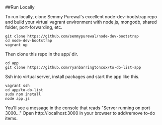 ##Run Locally

To run locally, clone Semmy Purewal's excellent node-dev-bootstrap repo and build your virtual vagrant environment with node.js, mongodb, shared folder, port-forwarding, etc.

    git clone https://github.com/semmypurewal/node-dev-bootstrap
    cd node-dev-bootstrap
    vagrant up
    
Then clone this repo in the app/ dir.

    cd app
    git clone https://github.com/ryanbarringtoncox/to-do-list-app
    
Ssh into virtual server, install packages and start the app like this.

    vagrant ssh
    cd app/to-do-list
    sudo npm install
    node app.js
    
You'll see a message in the console that reads "Server running on port 3000..."  Open http://localhost:3000 in your browser to add/remove to-do items.
